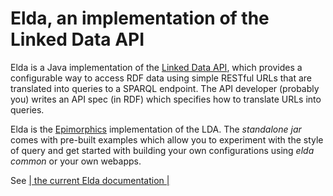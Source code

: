 <h1>Elda, an implementation of the Linked Data API</h1>

<p>
	Elda is a Java implementation of the 
	<a href="http://code.google.com/p/linked-data-api/" rel="nofollow">Linked Data API</a>,
	which provides a configurable way to access RDF data using simple 
	RESTful URLs that are translated into queries to a SPARQL endpoint. 
	The API developer (probably you) writes an API spec (in RDF) which 
	specifies how to translate URLs into queries. 
</p>

<p>
	Elda is the 
	<a href="http://www.epimorphics.com/web/">Epimorphics</a> implementation of the LDA. The <i>standalone jar</i>
	comes with pre-built examples which allow you to experiment with the style 
	of query and get started with building your own configurations using
	<i>elda common</i> or your own webapps.
</p>

<p>
	See <a href="http://epimorphics.github.io/elda/current/">
		| the current Elda documentation |
	</a>
</p>

